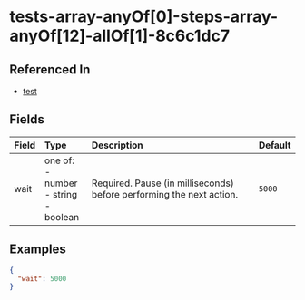 
# tests-array-anyOf[0]-steps-array-anyOf[12]-allOf[1]-8c6c1dc7



## Referenced In

- [test](/docs/references/schemas/test)

## Fields

Field | Type | Description | Default
:-- | :-- | :-- | :--
wait | one of:<br/>- number<br/>- string<br/>- boolean | Required. Pause (in milliseconds) before performing the next action. | `5000`

## Examples

```json
{
  "wait": 5000
}
```
